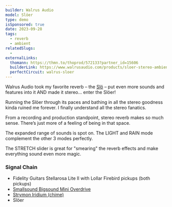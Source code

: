```yaml
---
builder: Walrus Audio
model: Slöer
type: demo
isSponsored: true
date: 2023-09-28
tags:
  - reverb
  - ambient
relatedSlugs:
  -
externalLinks:
  thomann: https://thmn.to/thoprod/572133?partner_id=15606
  builderLink: https://www.walrusaudio.com/products/sloer-stereo-ambient-reverb?variant=44031416140011
  perfectCircuit: walrus-sloer
---
```


Walrus Audio took my favorite reverb – the [Slö](/demos/walrus-audio-slo) – put even more sounds and features into it AND made it stereo… enter the Slöer!

Running the Slöer through its paces and bathing in all the stereo goodness kinda ruined me forever. I finally understand all the stereo fanatics.

From a recording and production standpoint, stereo reverb makes so much sense. There’s just more of a feeling of being in that space.

The expanded range of sounds is spot on. The LIGHT and RAIN mode complement the other 3 modes perfectly.

The STRETCH slider is great for "smearing" the reverb effects and make everything sound even more magic.

### Signal Chain

- Fidelity Guitars Stellarosa Lite II with Lollar Firebird pickups (both pickups)
- [Smallsound Bigsound Mini Overdrive](/demos/smallsound-bigsound-mini)
- [Strymon Iridium (chime)](/demos/strymon-iridium)
- Slöer
